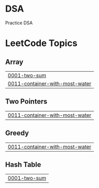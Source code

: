 # DSA
Practice DSA

<!---LeetCode Topics Start-->
# LeetCode Topics
## Array
|  |
| ------- |
| [0001-two-sum](https://github.com/phuongnguyen0793/DSA/tree/master/0001-two-sum) |
| [0011-container-with-most-water](https://github.com/phuongnguyen0793/DSA/tree/master/0011-container-with-most-water) |
## Two Pointers
|  |
| ------- |
| [0011-container-with-most-water](https://github.com/phuongnguyen0793/DSA/tree/master/0011-container-with-most-water) |
## Greedy
|  |
| ------- |
| [0011-container-with-most-water](https://github.com/phuongnguyen0793/DSA/tree/master/0011-container-with-most-water) |
## Hash Table
|  |
| ------- |
| [0001-two-sum](https://github.com/phuongnguyen0793/DSA/tree/master/0001-two-sum) |
<!---LeetCode Topics End-->